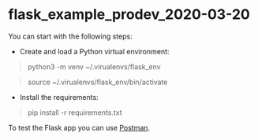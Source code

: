 # flask_example_prodev_2020-03-20

You can start with the following steps:

- Create and load a Python virtual environment:

> python3 -m venv ~/.virualenvs/flask_env

> source ~/.virualenvs/flask_env/bin/activate

- Install the requirements:

> pip install -r requirements.txt

To test the Flask app you can use [Postman](https://www.postman.com/downloads/).
